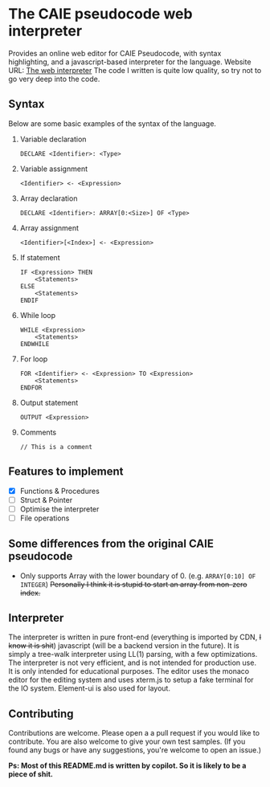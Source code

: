 # The CAIE pseudocode web interpreter

Provides an online web editor for CAIE Pseudocode, with syntax highlighting, and a javascript-based interpreter for the language.
Website URL: [The web interpreter](https://ulweb.club)
The code I written is quite low quality, so try not to go very deep into the code.

## Syntax
Below are some basic examples of the syntax of the language.
1. Variable declaration
    ```
    DECLARE <Identifier>: <Type>
    ```
2. Variable assignment
    ```
    <Identifier> <- <Expression>
    ```
3. Array declaration
    ```
    DECLARE <Identifier>: ARRAY[0:<Size>] OF <Type>
    ```
4. Array assignment
    ```
    <Identifier>[<Index>] <- <Expression>
    ```
5. If statement
    ```
    IF <Expression> THEN
        <Statements>
    ELSE
        <Statements>
    ENDIF
    ```
6. While loop
    ```
    WHILE <Expression>
        <Statements>
    ENDWHILE
    ```
7. For loop
    ```
    FOR <Identifier> <- <Expression> TO <Expression>
        <Statements>
    ENDFOR
    ```
8. Output statement
    ```
    OUTPUT <Expression>
    ```
9. Comments
    ```
    // This is a comment
    ```

## Features to implement
- [x] Functions & Procedures
- [ ] Struct & Pointer
- [ ] Optimise the interpreter
- [ ] File operations

## Some differences from the original CAIE pseudocode
- Only supports Array with the lower boundary of 0. (e.g. `ARRAY[0:10] OF INTEGER`) ~~Personally I think it is stupid to start an array from non-zero index.~~

## Interpreter
The interpreter is written in pure front-end (everything is imported by CDN, ~~I know it is shit~~) javascript (will be a backend version in the future). It is simply a tree-walk interpreter using LL(1) parsing, with a few optimizations. The interpreter is not very efficient, and is not intended for production use. It is only intended for educational purposes.
The editor uses the monaco editor for the editing system and uses xterm.js to setup a fake terminal for the IO system. Element-ui is also used for layout.

## Contributing
Contributions are welcome. Please open a a pull request if you would like to contribute.
You are also welcome to give your own test samples.
(If you found any bugs or have any suggestions, you're welcome to open an issue.)

**Ps: Most of this README.md is written by copilot. So it is likely to be a piece of shit.**
